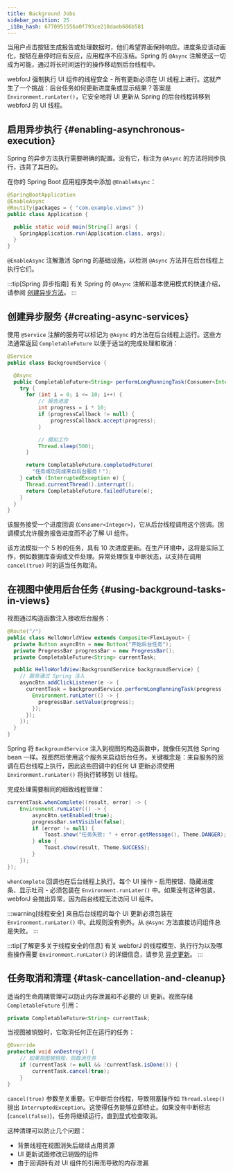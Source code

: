 ```yaml
---
title: Background Jobs
sidebar_position: 25
_i18n_hash: 6770951556a0f793ce218daeb686b581
---
```

当用户点击按钮生成报告或处理数据时，他们希望界面保持响应。进度条应该动画化，按钮在悬停时应有反应，应用程序不应冻结。Spring 的 `@Async` 注解使这一切成为可能，通过将长时间运行的操作移动到后台线程中。

webforJ 强制执行 UI 组件的线程安全 - 所有更新必须在 UI 线程上进行。这就产生了一个挑战：后台任务如何更新进度条或显示结果？答案是 `Environment.runLater()`，它安全地将 UI 更新从 Spring 的后台线程转移到 webforJ 的 UI 线程。

## 启用异步执行 {#enabling-asynchronous-execution}

Spring 的异步方法执行需要明确的配置。没有它，标注为 `@Async` 的方法将同步执行，违背了其目的。

在你的 Spring Boot 应用程序类中添加 `@EnableAsync`：

```java {2}
@SpringBootApplication
@EnableAsync
@Routify(packages = { "com.example.views" })
public class Application {

  public static void main(String[] args) {
    SpringApplication.run(Application.class, args);
  }
}
```

`@EnableAsync` 注解激活 Spring 的基础设施，以检测 `@Async` 方法并在后台线程上执行它们。

:::tip[Spring 异步指南]
有关 Spring 的 `@Async` 注解和基本使用模式的快速介绍，请参阅 [创建异步方法](https://spring.io/guides/gs/async-method)。
:::

## 创建异步服务 {#creating-async-services}

使用 `@Service` 注解的服务可以标记为 `@Async` 的方法在后台线程上运行。这些方法通常返回 `CompletableFuture` 以便于适当的完成处理和取消：

```java
@Service
public class BackgroundService {

  @Async
  public CompletableFuture<String> performLongRunningTask(Consumer<Integer> progressCallback) {
    try {
      for (int i = 0; i <= 10; i++) {
          // 报告进度
          int progress = i * 10;
          if (progressCallback != null) {
              progressCallback.accept(progress);
          }

          // 模拟工作
          Thread.sleep(500);
      }

      return CompletableFuture.completedFuture(
        "任务成功完成来自后台服务！");
    } catch (InterruptedException e) {
      Thread.currentThread().interrupt();
      return CompletableFuture.failedFuture(e);
    }
  }
}
```

该服务接受一个进度回调 (`Consumer<Integer>`)，它从后台线程调用这个回调。回调模式允许服务报告进度而不必了解 UI 组件。

该方法模拟一个 5 秒的任务，具有 10 次进度更新。在生产环境中，这将是实际工作，例如数据库查询或文件处理。异常处理恢复中断状态，以支持在调用 `cancel(true)` 时的适当任务取消。

## 在视图中使用后台任务 {#using-background-tasks-in-views}

视图通过构造函数注入接收后台服务：

```java
@Route("/")
public class HelloWorldView extends Composite<FlexLayout> {
  private Button asyncBtn = new Button("开始后台任务");
  private ProgressBar progressBar = new ProgressBar();
  private CompletableFuture<String> currentTask;

  public HelloWorldView(BackgroundService backgroundService) {
    // 服务通过 Spring 注入
    asyncBtn.addClickListener(e -> {
      currentTask = backgroundService.performLongRunningTask(progress -> {
        Environment.runLater(() -> {
          progressBar.setValue(progress);
        });
      });
    });
  }
}
```

Spring 将 `BackgroundService` 注入到视图的构造函数中，就像任何其他 Spring bean 一样。视图然后使用这个服务来启动后台任务。关键概念是：来自服务的回调在后台线程上执行，因此这些回调中的任何 UI 更新必须使用 `Environment.runLater()` 将执行转移到 UI 线程。

完成处理需要相同的细致线程管理：

```java
currentTask.whenComplete((result, error) -> {
    Environment.runLater(() -> {
        asyncBtn.setEnabled(true);
        progressBar.setVisible(false);
        if (error != null) {
            Toast.show("任务失败: " + error.getMessage(), Theme.DANGER);
        } else {
            Toast.show(result, Theme.SUCCESS);
        }
    });
});
```

`whenComplete` 回调也在后台线程上执行。每个 UI 操作 - 启用按钮、隐藏进度条、显示吐司 - 必须包装在 `Environment.runLater()` 中。如果没有这种包装，webforJ 会抛出异常，因为后台线程无法访问 UI 组件。

:::warning[线程安全]
来自后台线程的每个 UI 更新必须包装在 `Environment.runLater()` 中。此规则没有例外。从 `@Async` 方法直接访问组件总是失败。
:::

:::tip[了解更多关于线程安全的信息]
有关 webforJ 的线程模型、执行行为以及哪些操作需要 `Environment.runLater()` 的详细信息，请参见 [异步更新](../../advanced/asynchronous-updates)。
:::

## 任务取消和清理 {#task-cancellation-and-cleanup}

适当的生命周期管理可以防止内存泄漏和不必要的 UI 更新。视图存储 `CompletableFuture` 引用：

```java
private CompletableFuture<String> currentTask;
```

当视图被销毁时，它取消任何正在运行的任务：

```java
@Override
protected void onDestroy() {
    // 如果视图被销毁，则取消任务
    if (currentTask != null && !currentTask.isDone()) {
        currentTask.cancel(true);
    }
}
```

`cancel(true)` 参数至关重要。它中断后台线程，导致阻塞操作如 `Thread.sleep()` 抛出 `InterruptedException`。这使得任务能够立即终止。如果没有中断标志 (`cancel(false)`)，任务将继续运行，直到显式检查取消。

这种清理可以防止几个问题：
- 背景线程在视图消失后继续占用资源
- UI 更新试图修改已销毁的组件
- 由于回调持有对 UI 组件的引用而导致的内存泄漏
